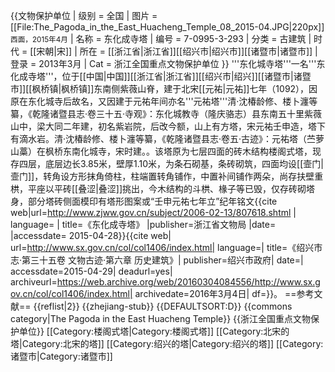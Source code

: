 {{文物保护单位
| 级别 = 全国
| 图片 = [[File:The_Pagoda_in_the_East_Huacheng_Temple_08_2015-04.JPG|220px]]<br><small>西面，2015年4月</small>
| 名称 = 东化成寺塔
| 编号 = 7-0995-3-293
| 分类 = 古建筑
| 时代 = [[宋朝|宋]]
| 所在 = [[浙江省|浙江省]][[绍兴市|绍兴市]][[诸暨市|诸暨市]]
| 登录 = 2013年3月
| Cat = 浙江全国重点文物保护单位
}}
'''东化城寺塔'''一名'''东化成寺塔'''，位于[[中国|中国]][[浙江省|浙江省]][[绍兴市|绍兴]][[诸暨市|诸暨市]][[枫桥镇|枫桥镇]]东南侧紫薇山脊，建于北宋[[元祐|元祐]]七年（1092），因原在东化城寺后故名，又因建于元祐年间亦名'''元祐塔'''<ref>清·沈椿龄修、楼卜瀍等纂，《乾隆诸暨县志·卷三十五·寺观》：东化城教寺（隆庆骆志）县东南五十里紫薇山中，梁大同二年建，初名紫岩院，后改今额，山上有方塔，宋元祐壬申造，塔下有滴水岩。</ref><ref>清·沈椿龄修、楼卜瀍等纂，《乾隆诸暨县志·卷五·古迹》：元祐塔（苎萝山藁）在枫桥东南化城寺，宋时建。</ref>。该塔原为七层四面的砖木结构楼阁式塔，现存四层，底层边长3.85米，壁厚1.10米，为条石砌基，条砖砌筑，四面均设[[壸门|壸门]]，转角设方形抹角倚柱，柱端置转角铺作，中置补间铺作两朵，尚存扶壁重栱，平座以平砖[[叠涩|叠涩]]挑出，今木结构的斗栱、椽子等已毁，仅存砖砌塔身，部分塔砖侧面模印有塔形图案或“壬申元祐七年立”纪年铭文<ref>{{cite web|url=http://www.zjww.gov.cn/subject/2006-02-13/807618.shtml | language= | title=《东化成寺塔》 |publisher=浙江省文物局 |date= |accessdate= 2015-04-28}}</ref><ref>{{cite web| url=http://www.sx.gov.cn/col/col1406/index.html| language=| title=《绍兴市志·第三十五卷 文物古迹·第六章 历史建筑》| publisher=绍兴市政府| date=| accessdate=2015-04-29| deadurl=yes| archiveurl=https://web.archive.org/web/20160304084556/http://www.sx.gov.cn/col/col1406/index.html| archivedate=2016年3月4日| df=}}</ref>。
==参考文献==
{{reflist|2}}
{{zhejiang-stub}}
{{DEFAULTSORT:D}}
{{commons category|The Pagoda in the East Huacheng Temple}}
{{浙江全国重点文物保护单位}}
[[Category:楼阁式塔|Category:楼阁式塔]]
[[Category:北宋的塔|Category:北宋的塔]]
[[Category:绍兴的塔|Category:绍兴的塔]]
[[Category:诸暨市|Category:诸暨市]]